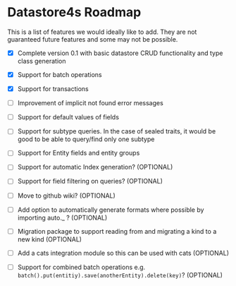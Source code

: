 # Datastore4s Roadmap

This is a list of features we would ideally like to add. They are not guaranteed future features and some may not be possible.

- [x] Complete version 0.1 with basic datastore CRUD functionality and type class generation
- [x] Support for batch operations
- [x] Support for transactions
- [ ] Improvement of implicit not found error messages
- [ ] Support for default values of fields
- [ ] Support for subtype queries. In the case of sealed traits, it would be good to be able to query/find only one subtype
- [ ] Support for Entity fields and entity groups

- [ ] Support for automatic Index generation? (OPTIONAL)
- [ ] Support for field filtering on queries? (OPTIONAL)
- [ ] Move to github wiki? (OPTIONAL)
- [ ] Add option to automatically generate formats where possible by importing auto._ ? (OPTIONAL)
- [ ] Migration package to support reading from and migrating a kind to a new kind (OPTIONAL)
- [ ] Add a cats integration module so this can be used with cats (OPTIONAL)
- [ ] Support for combined batch operations e.g. `batch().put(entitiy).save(anotherEntity).delete(key)`? (OPTIONAL)
